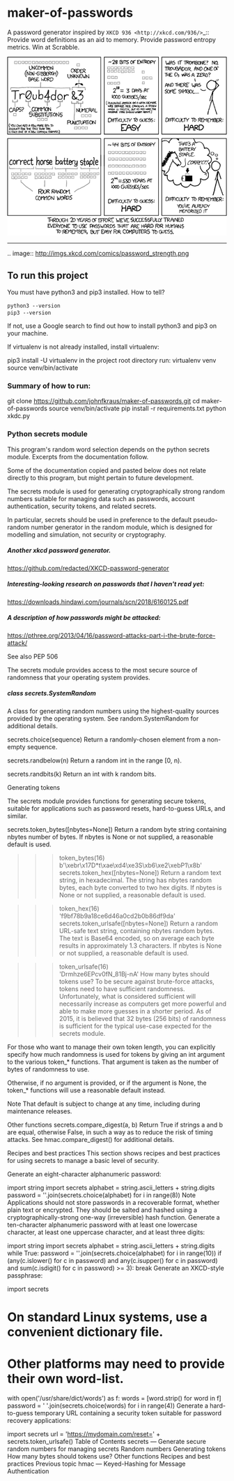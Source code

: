 # maker-of-passwords

A password generator inspired by `XKCD 936 <http://xkcd.com/936/>`_::
Provide word definitions as an aid to memory.
Provide password entropy metrics.
Win at Scrabble.

![image info](password_strength.png)

-----

.. image:: http://imgs.xkcd.com/comics/password_strength.png

## To run this project
You must have python3 and pip3 installed.  How to tell?
``` 
python3 --version
pip3 --version
```
If not, use a Google search to find out how to install python3 and pip3 on your machine.

If virtualenv is not already installed, install virtualenv:

pip3 install -U virtualenv
in the project root directory run:
virtualenv venv
source venv/bin/activate

### Summary of how to run:

git clone https://github.com/johnfkraus/maker-of-passwords.git
cd maker-of-passwords
source venv/bin/activate
pip install -r requirements.txt
python xkdc.py

### Python secrets module

This program's random word selection depends on the python secrets module.  Excerpts from the documentation follow.

Some of the documentation copied and pasted below does not relate directly to this program, but might pertain to future development.

The secrets module is used for generating cryptographically strong random numbers suitable for managing data such as passwords, account authentication, security tokens, and related secrets.

In particular, secrets should be used in preference to the default pseudo-random number generator in the random module, which is designed for modelling and simulation, not security or cryptography.

##### Another xkcd password generator.
https://github.com/redacted/XKCD-password-generator


##### Interesting-looking research on passwords that I haven't read yet:

https://downloads.hindawi.com/journals/scn/2018/6160125.pdf

##### A description of how passwords might be attacked:
https://pthree.org/2013/04/16/password-attacks-part-i-the-brute-force-attack/

See also PEP 506

The secrets module provides access to the most secure source of randomness that your operating system provides.

##### class secrets.SystemRandom

A class for generating random numbers using the highest-quality sources provided by the operating system. See random.SystemRandom for additional details.

secrets.choice(sequence)
Return a randomly-chosen element from a non-empty sequence.

secrets.randbelow(n)
Return a random int in the range [0, n).

secrets.randbits(k)
Return an int with k random bits.

Generating tokens

The secrets module provides functions for generating secure tokens, suitable for applications such as password resets, hard-to-guess URLs, and similar.

secrets.token_bytes([nbytes=None])
Return a random byte string containing nbytes number of bytes. If nbytes is None or not supplied, a reasonable default is used.


>>> token_bytes(16)  
b'\xebr\x17D*t\xae\xd4\xe3S\xb6\xe2\xebP1\x8b'
secrets.token_hex([nbytes=None])
Return a random text string, in hexadecimal. The string has nbytes random bytes, each byte converted to two hex digits. If nbytes is None or not supplied, a reasonable default is used.

>>> token_hex(16)  
'f9bf78b9a18ce6d46a0cd2b0b86df9da'
secrets.token_urlsafe([nbytes=None])
Return a random URL-safe text string, containing nbytes random bytes. The text is Base64 encoded, so on average each byte results in approximately 1.3 characters. If nbytes is None or not supplied, a reasonable default is used.

>>> token_urlsafe(16)  
'Drmhze6EPcv0fN_81Bj-nA'
How many bytes should tokens use?
To be secure against brute-force attacks, tokens need to have sufficient randomness. Unfortunately, what is considered sufficient will necessarily increase as computers get more powerful and able to make more guesses in a shorter period. As of 2015, it is believed that 32 bytes (256 bits) of randomness is sufficient for the typical use-case expected for the secrets module.

For those who want to manage their own token length, you can explicitly specify how much randomness is used for tokens by giving an int argument to the various token_* functions. That argument is taken as the number of bytes of randomness to use.

Otherwise, if no argument is provided, or if the argument is None, the token_* functions will use a reasonable default instead.

Note That default is subject to change at any time, including during maintenance releases.

Other functions
secrets.compare_digest(a, b)
Return True if strings a and b are equal, otherwise False, in such a way as to reduce the risk of timing attacks. See hmac.compare_digest() for additional details.

Recipes and best practices
This section shows recipes and best practices for using secrets to manage a basic level of security.

Generate an eight-character alphanumeric password:

import string
import secrets
alphabet = string.ascii_letters + string.digits
password = ''.join(secrets.choice(alphabet) for i in range(8))
Note Applications should not store passwords in a recoverable format, whether plain text or encrypted. They should be salted and hashed using a cryptographically-strong one-way (irreversible) hash function.
Generate a ten-character alphanumeric password with at least one lowercase character, at least one uppercase character, and at least three digits:

import string
import secrets
alphabet = string.ascii_letters + string.digits
while True:
    password = ''.join(secrets.choice(alphabet) for i in range(10))
    if (any(c.islower() for c in password)
            and any(c.isupper() for c in password)
            and sum(c.isdigit() for c in password) >= 3):
        break
Generate an XKCD-style passphrase:

import secrets
# On standard Linux systems, use a convenient dictionary file.
# Other platforms may need to provide their own word-list.
with open('/usr/share/dict/words') as f:
    words = [word.strip() for word in f]
    password = ' '.join(secrets.choice(words) for i in range(4))
Generate a hard-to-guess temporary URL containing a security token suitable for password recovery applications:

import secrets
url = 'https://mydomain.com/reset=' + secrets.token_urlsafe()
Table of Contents
secrets — Generate secure random numbers for managing secrets
Random numbers
Generating tokens
How many bytes should tokens use?
Other functions
Recipes and best practices
Previous topic
hmac — Keyed-Hashing for Message Authentication


